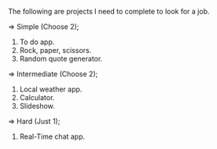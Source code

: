 The following are projects I need to complete to look for a job.

=> Simple (Choose 2);
  1. To do app.
  2. Rock, paper, scissors.
  3. Random quote generator.

=> Intermediate (Choose 2);
  1. Local weather app.
  2. Calculator.
  3. Slideshow.

=> Hard (Just 1);
  1. Real-Time chat app.
 
 
